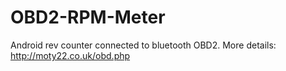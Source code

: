# OBD2-RPM-Meter
Android rev counter connected to bluetooth OBD2. 
More details: http://moty22.co.uk/obd.php
